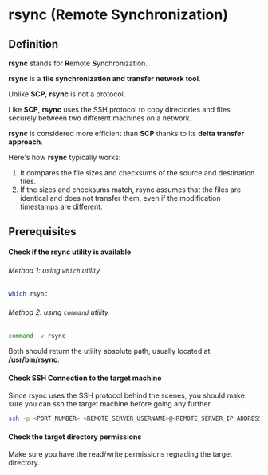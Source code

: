 # rsync (Remote Synchronization)

## Definition
**rsync** stands for **R**emote **S**ynchronization.

**rsync** is a **file synchronization and transfer network tool**.

Unlike **SCP**, **rsync** is not a protocol.

Like **SCP**,
**rsync** uses the SSH protocol to copy directories and files securely between two different machines on a network.

**rsync** is considered more efficient than **SCP** thanks to its **delta transfer approach**. 

Here's how **rsync** typically works:

1. It compares the file sizes and checksums of the source and destination files.
2. If the sizes and checksums match, rsync assumes that the files are identical and does not transfer them, even if the modification timestamps are different.

## Prerequisites

#### Check if the rsync utility is available

###### Method 1: using `which` utility
```bash 
which rsync
```
###### Method 2: using `command` utility
```bash 
command -v rsync
```
Both should return the utility absolute path, usually located at **/usr/bin/rsync**.

#### Check SSH Connection to the target machine
Since rsync uses the SSH protocol behind the scenes,
you should make sure you can ssh the target machine before going any further.
```bash
ssh -p <PORT_NUMBER> <REMOTE_SERVER_USERNAME>@<REMOTE_SERVER_IP_ADDRESS>
```

#### Check the target directory permissions
Make sure you have the read/write permissions regrading the target directory.
